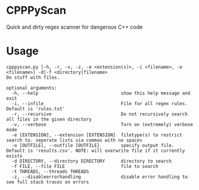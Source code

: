 # CPPPyScan
Quick and dirty regex scanner for dangerous C++ code

# Usage
	cpppyscan.py [-h, -r, -v, -z, -e <extension(s)>, -i <filename>, -o <filename>] -d|-f <directory|filename>
	Do stuff with files.

	optional arguments:
	  -h, --help                               show this help message and exit
	  -i, --infile                             File for all regex rules. Default is 'rules.txt'
	  -r, --recursive                          Do not recursively search all files in the given directory
	  -v, --verbose                            Turn on (extremely) verbose mode
	  -e [EXTENSION], --extension [EXTENSION]  filetype(s) to restrict search to. seperate lists via commas with no spaces
	  -o [OUTFILE], --outfile [OUTFILE]        specify output file. Default is 'results.csv'. NOTE: will overwrite file if it currently exists
	  -d DIRECTORY, --directory DIRECTORY      directory to search
	  -f FILE, --file FILE                     file to search
	  -t THREADS, --threads THREADS
	  -z, --disableerrorhandling               disable error handling to see full stack traces on errors

